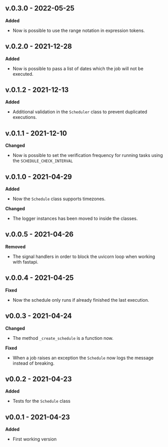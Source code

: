 ## v.0.3.0 - 2022-05-25

**Added**

 - Now is possible to use the range notation in expression tokens.

## v.0.2.0 - 2021-12-28

**Added**

 - Now is possible to pass a list of dates which the job will not be executed.

## v.0.1.2 - 2021-12-13

**Added**

 - Additional validation in the `Scheduler` class to prevent duplicated executions.

## v.0.1.1 - 2021-12-10

**Changed**

 - Now is possible to set the verification frequency for running tasks using the `SCHEDULE_CHECK_INTERVAL`

## v.0.1.0 - 2021-04-29

**Added**

 - Now the `Schedule` class supports timezones.

**Changed**

 - The logger instances has been moved to inside the classes.

## v.0.0.5 - 2021-04-26

**Removed**

 - The signal handlers in order to block the uvicorn loop when working with fastapi.

## v.0.0.4 - 2021-04-25

**Fixed**

 - Now the schedule only runs if already finished the last execution.

## v0.0.3 - 2021-04-24

**Changed**

 - The method `_create_schedule` is a function now.

**Fixed**

 - When a job raises an exception the `Schedule` now logs the message instead of breaking.

## v0.0.2 - 2021-04-23

**Added**

 - Tests for the `Schedule` class

## v0.0.1 - 2021-04-23

**Added**

 - First working version